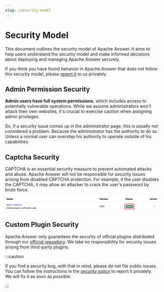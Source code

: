```yaml
---
slug: /security-model
---
```


# Security Model

This document outlines the security model of Apache Answer. It aims to help users understand the security model and make informed decisions about deploying and managing Apache Answer securely.

If you think you have found behavior in Apache Answer that does not follow this security model, please [report it](/community/security) to us privately.

## Admin Permission Security

**Admin users have full system permissions**, which includes access to potentially vulnerable operations. While we assume administrators won't attack their own websites, it's crucial to exercise caution when assigning admin privileges.

So, if a security issue comes up in the administrator page, this is usually not considered a problem. Because the administrator has the authority to do so. Unless a normal user can overstep his authority to operate outside of his capabilities.

## Captcha Security

CAPTCHA is an essential security measure to prevent automated attacks and abuse. Apache Answer will not be responsible for security issues arising from disabled CAPTCHA protection. For example, if the user disables the CAPTCHA, it may allow an attacker to crack the user's password by brute force.

![captcha](/img/community/captcha.png)

## Custom Plugin Security

Apache Answer only guarantees the security of official plugins distributed through our [official repository](https://github.com/apache/answer-plugins). We take no responsibility for security issues arising from third-party plugins.

:::caution

If you find a security bug, with that in mind, please do not file public issues. You can follow the instructions in the [security policy](https://github.com/apache/answer/security/policy) to report it privately. We will fix it as soon as possible.

:::
